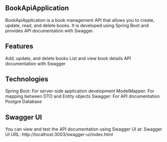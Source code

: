 ## BookApiApplication
BookApiApplication is a book management API that allows you to create, update, read, and delete books. It is developed using Spring Boot and provides API documentation with Swagger.

## Features
Add, update, and delete books
List and view book details
API documentation with Swagger

## Technologies
Spring Boot: For server-side application development
ModelMapper: For mapping between DTO and Entity objects
Swagger: For API documentation
Postgre Database

## Swagger UI
You can view and test the API documentation using Swagger UI at:
Swagger UI URL: http://localhost:3003/swagger-ui/index.html
